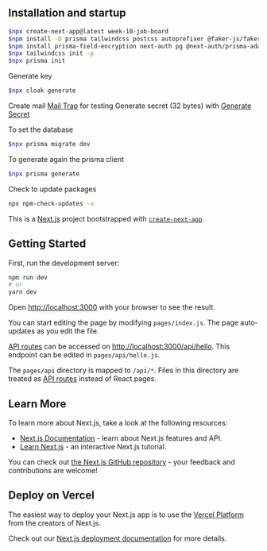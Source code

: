 ## Installation and startup

```bash
$npx create-next-app@latest week-10-job-board
$npm install -D prisma tailwindcss postcss autoprefixer @faker-js/faker
$npm install prisma-field-encryption next-auth pg @next-auth/prisma-adapter nodemailer sharp
$npx tailwindcss init -p
$npx prisma init
```

Generate key

```bash
$npx cloak generate
```

Create mail [Mail Trap](https://mailtrap.io) for testing
Generate secret (32 bytes) with [Generate Secret](https://generate-secret.vercel.app/32)

To set the database

```bash
$npx prisma migrate dev
```

To generate again the prisma client

```bash
$npx prisma generate
```

Check to update packages

```bash
npx npm-check-updates -u
```

This is a [Next.js](https://nextjs.org/) project bootstrapped with [`create-next-app`](https://github.com/vercel/next.js/tree/canary/packages/create-next-app).

## Getting Started

First, run the development server:

```bash
npm run dev
# or
yarn dev
```

Open [http://localhost:3000](http://localhost:3000) with your browser to see the result.

You can start editing the page by modifying `pages/index.js`. The page auto-updates as you edit the file.

[API routes](https://nextjs.org/docs/api-routes/introduction) can be accessed on [http://localhost:3000/api/hello](http://localhost:3000/api/hello). This endpoint can be edited in `pages/api/hello.js`.

The `pages/api` directory is mapped to `/api/*`. Files in this directory are treated as [API routes](https://nextjs.org/docs/api-routes/introduction) instead of React pages.

## Learn More

To learn more about Next.js, take a look at the following resources:

- [Next.js Documentation](https://nextjs.org/docs) - learn about Next.js features and API.
- [Learn Next.js](https://nextjs.org/learn) - an interactive Next.js tutorial.

You can check out [the Next.js GitHub repository](https://github.com/vercel/next.js/) - your feedback and contributions are welcome!

## Deploy on Vercel

The easiest way to deploy your Next.js app is to use the [Vercel Platform](https://vercel.com/new?utm_medium=default-template&filter=next.js&utm_source=create-next-app&utm_campaign=create-next-app-readme) from the creators of Next.js.

Check out our [Next.js deployment documentation](https://nextjs.org/docs/deployment) for more details.
